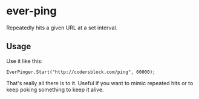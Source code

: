 # ever-ping

Repeatedly hits a given URL at a set interval.

## Usage

Use it like this:

	EverPinger.Start("http://codersblock.com/ping", 60000);

That's really all there is to it. Useful if you want to mimic repeated hits or to keep poking something to keep it alive.
